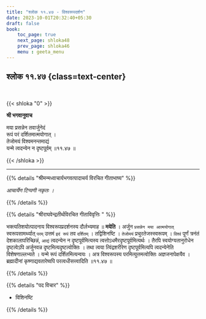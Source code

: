 ```yaml
---
title: "श्लोक ११.४७ - विश्वरूपदर्शन"
date: 2023-10-01T20:32:40+05:30
draft: false
book:
    toc_page: true
    next_page: shloka48
    prev_page: shloka46
    menu : geeta_menu
---
```




## श्लोक ११.४७ {class=text-center}

<br/>

{{< shloka  "0"  >}}

**श्री भगवानुवाच**

मया प्रसन्नेन तवार्जुनेदं  
रूपं परं दर्शितमात्मयोगात् ।    
तेजोमयं विश्वमनन्तमाद्यं  
यन्मे त्वदन्येन न दृष्टपूर्वम् ॥११.४७ ॥

{{< /shloka >}}

---


{{% details "श्रीमन्मध्वाचार्यभगवत्पादाचर्य विरचित  गीताभाष्य" %}}

*आचार्येण टिप्पणी नकृतः ।*

{{% /details %}}



{{% details "श्रीराघवेन्द्रतीर्थविरचित गीताविवृत्तिः " %}}

भक्त्यतिशयोत्पादनाय विश्वरूपप्रदर्शनस्य दौर्लभ्यमाह 
॥ **मयेति** । अर्जुन `प्रसन्नेन मया आत्मयोगात्‌` 
स्वरूपसामर्थ्यात् `परम्` उत्तमं `इदं रूपं` तव
`दर्शितम्‌` । तद्विशिनष्टि । 
`तेजोमयं` प्रचुरतेजस्स्वरूपम्‌ । `विश्वं` पूर्णं त्रनंतं
देशकालापरिच्छिन्नं, `आद्यं` त्वदन्येन 
न दृष्टपूर्वमित्यस्य त्वत्तोऽधमैरदृष्टपूर्वमित्यर्थः । 
तैरपि स्वयोग्यतानुरोधेन दृष्टत्वेऽपि अर्जुनवन्न 
दृष्टमित्यदृष्टत्वोक्तिः । तथा त्वया  त्विंद्रशरीरेण 
दृष्टपूर्वमित्यपि त्वदन्येनेति 
विशेषणाल्लभ्यते । यन्मे रूपं दर्शितमित्यन्वयः । 
अत्र विश्वरूपस्य परमित्युत्तमत्वोक्तिः अज्ञजनापेक्षयैव । 
ब्रह्मादीनां कृष्णाद्यवतारेष्वपि 
परत्वधीसत्त्वादिति ॥११.४७ ॥


{{% /details %}}



{{% details "पद विचार" %}}

-  विशिनष्टि

{{% /details %}}

